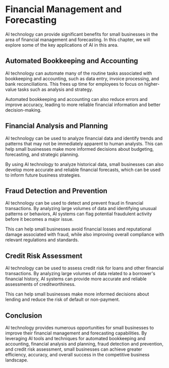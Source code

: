 Financial Management and Forecasting
========================================================================================

AI technology can provide significant benefits for small businesses in the area of financial management and forecasting. In this chapter, we will explore some of the key applications of AI in this area.

Automated Bookkeeping and Accounting
------------------------------------

AI technology can automate many of the routine tasks associated with bookkeeping and accounting, such as data entry, invoice processing, and bank reconciliations. This frees up time for employees to focus on higher-value tasks such as analysis and strategy.

Automated bookkeeping and accounting can also reduce errors and improve accuracy, leading to more reliable financial information and better decision-making.

Financial Analysis and Planning
-------------------------------

AI technology can be used to analyze financial data and identify trends and patterns that may not be immediately apparent to human analysts. This can help small businesses make more informed decisions about budgeting, forecasting, and strategic planning.

By using AI technology to analyze historical data, small businesses can also develop more accurate and reliable financial forecasts, which can be used to inform future business strategies.

Fraud Detection and Prevention
------------------------------

AI technology can be used to detect and prevent fraud in financial transactions. By analyzing large volumes of data and identifying unusual patterns or behaviors, AI systems can flag potential fraudulent activity before it becomes a major issue.

This can help small businesses avoid financial losses and reputational damage associated with fraud, while also improving overall compliance with relevant regulations and standards.

Credit Risk Assessment
----------------------

AI technology can be used to assess credit risk for loans and other financial transactions. By analyzing large volumes of data related to a borrower's financial history, AI systems can provide more accurate and reliable assessments of creditworthiness.

This can help small businesses make more informed decisions about lending and reduce the risk of default or non-payment.

Conclusion
----------

AI technology provides numerous opportunities for small businesses to improve their financial management and forecasting capabilities. By leveraging AI tools and techniques for automated bookkeeping and accounting, financial analysis and planning, fraud detection and prevention, and credit risk assessment, small businesses can achieve greater efficiency, accuracy, and overall success in the competitive business landscape.


